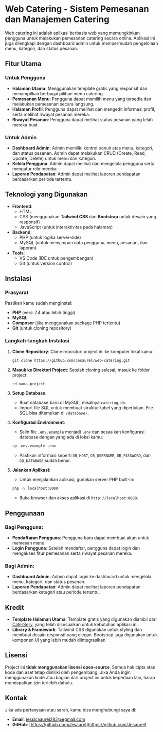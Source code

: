# Web Catering - Sistem Pemesanan dan Manajemen Catering

Web catering ini adalah aplikasi berbasis web yang memungkinkan pengguna untuk melakukan pemesanan catering secara online. Aplikasi ini juga dilengkapi dengan dashboard admin untuk mempermudah pengelolaan menu, kategori, dan status pesanan.

## Fitur Utama

### Untuk Pengguna
- **Halaman Utama**: Menggunakan template gratis yang responsif dan menampilkan berbagai pilihan menu catering.
- **Pemesanan Menu**: Pengguna dapat memilih menu yang tersedia dan melakukan pemesanan secara langsung.
- **Halaman Profil**: Pengguna dapat melihat dan mengedit informasi profil, serta melihat riwayat pesanan mereka.
- **Riwayat Pesanan**: Pengguna dapat melihat status pesanan yang telah mereka buat.

### Untuk Admin
- **Dashboard Admin**: Admin memiliki kontrol penuh atas menu, kategori, dan status pesanan. Admin dapat melakukan CRUD (Create, Read, Update, Delete) untuk menu dan kategori.
- **Kelola Pengguna**: Admin dapat melihat dan mengelola pengguna serta mengatur role mereka.
- **Laporan Pendapatan**: Admin dapat melihat laporan pendapatan berdasarkan periode tertentu.

## Teknologi yang Digunakan

- **Frontend**:
  - HTML
  - CSS (menggunakan **Tailwind CSS** dan **Bootstrap** untuk desain yang responsif)
  - JavaScript (untuk interaktivitas pada halaman)
- **Backend**:
  - PHP (untuk logika server-side)
  - MySQL (untuk menyimpan data pengguna, menu, pesanan, dan laporan)
- **Tools**:
  - VS Code (IDE untuk pengembangan)
  - Git (untuk version control)

## Instalasi

### Prasyarat

Pastikan kamu sudah menginstal:
- **PHP** (versi 7.4 atau lebih tinggi)
- **MySQL**
- **Composer** (jika menggunakan package PHP tertentu)
- **Git** (untuk cloning repository)

### Langkah-langkah Instalasi

1. **Clone Repository**:
   Clone repositori project ini ke komputer lokal kamu:
   ```bash
   git clone https://github.com/Jesaurel/web-catering.git


2. **Masuk ke Direktori Project**:
   Setelah cloning selesai, masuk ke folder project:

   ```bash
   cd nama-project
   ```

3. **Setup Database**:

   * Buat database baru di MySQL, misalnya `catering_db`.
   * Import file SQL untuk membuat struktur tabel yang diperlukan. File SQL bisa ditemukan di `/database/`.

4. **Konfigurasi Environment**:

   * Salin file `.env.example` menjadi `.env` dan sesuaikan konfigurasi database dengan yang ada di lokal kamu:

   ```bash
   cp .env.example .env
   ```

   * Pastikan informasi seperti `DB_HOST`, `DB_USERNAME`, `DB_PASSWORD`, dan `DB_DATABASE` sudah benar.

5. **Jalankan Aplikasi**:

   * Untuk menjalankan aplikasi, gunakan server PHP built-in:

   ```bash
   php -S localhost:8000
   ```

   * Buka browser dan akses aplikasi di `http://localhost:8000`.

## Penggunaan

### Bagi Pengguna:

* **Pendaftaran Pengguna**: Pengguna baru dapat membuat akun untuk memesan menu.
* **Login Pengguna**: Setelah mendaftar, pengguna dapat login dan mengakses fitur pemesanan serta riwayat pesanan mereka.

### Bagi Admin:

* **Dashboard Admin**: Admin dapat login ke dashboard untuk mengelola menu, kategori, dan status pesanan.
* **Laporan Pendapatan**: Admin dapat melihat laporan pendapatan berdasarkan kategori atau periode tertentu.

## Kredit

* **Template Halaman Utama**: Template gratis yang digunakan diambil dari [CaterServ]([link-template](https://themewagon.com/themes/caterserv/)), yang telah disesuaikan untuk kebutuhan aplikasi ini.
* **Library & Framework**: Tailwind CSS digunakan untuk styling dan membuat desain responsif yang elegan. Bootstrap juga digunakan untuk komponen UI yang lebih mudah diintegrasikan.

## Lisensi

Project ini **tidak menggunakan lisensi open-source**. Semua hak cipta atas kode dan aset tetap dimiliki oleh pengembang. Jika Anda ingin menggunakan kode atau bagian dari project ini untuk keperluan lain, harap mendapatkan izin terlebih dahulu.

## Kontak

Jika ada pertanyaan atau saran, kamu bisa menghubungi saya di:

* **Email**: [jessicaaurel283@egmail.com](mailto:jessicaaurel283@gmail.com)
* **GitHub**: [https://github.com/Jesaurel](https://github.com/Jesaurel)

